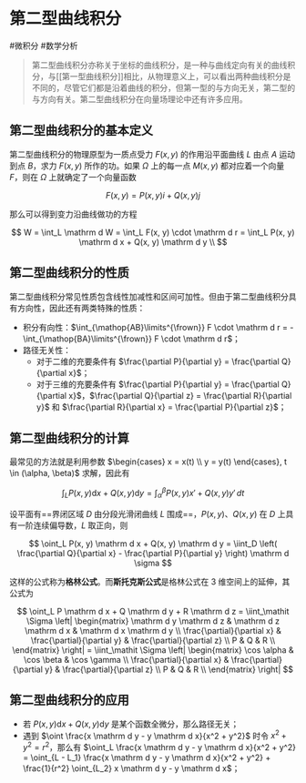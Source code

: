 # 第二型曲线积分

#微积分 #数学分析 

> 第二型曲线积分亦称关于坐标的曲线积分，是一种与曲线定向有关的曲线积分，与[[第一型曲线积分]]相比，从物理意义上，可以看出两种曲线积分是不同的，尽管它们都是沿着曲线的积分，但第一型的与方向无关，第二型的与方向有关。第二型曲线积分在向量场理论中还有许多应用。

## 第二型曲线积分的基本定义

第二型曲线积分的物理原型为一质点受力 $F(x,y)$ 的作用沿平面曲线 $L$ 由点 $A$ 运动到点 $B$，求力 $F(x,y)$ 所作的功。如果 $\Omega$ 上的每一点 $M(x, y)$ 都对应着一个向量 $F$，则在 $\Omega$ 上就确定了一个向量函数

$$
F(x, y) = P(x, y) i + Q(x, y) j
$$

那么可以得到变力沿曲线做功的方程

$$
W = \int_L \mathrm d W = \int_L F(x, y) \cdot \mathrm d r  = \int_L P(x, y) \mathrm d x + Q(x, y) \mathrm d y \\
$$

## 第二型曲线积分的性质

第二型曲线积分常见性质包含线性加减性和区间可加性。但由于第二型曲线积分具有方向性，因此还有两类特殊的性质：

* 积分有向性：$\int_{\mathop{AB}\limits^{\frown}} F \cdot \mathrm d r = -\int_{\mathop{BA}\limits^{\frown}} F \cdot \mathrm d r$；
* 路径无关性：
  * 对于二维的充要条件有 $\frac{\partial P}{\partial y} = \frac{\partial Q}{\partial x}$；
  * 对于三维的充要条件有 $\frac{\partial P}{\partial y} = \frac{\partial Q}{\partial x}$，$\frac{\partial Q}{\partial z} = \frac{\partial R}{\partial y}$ 和 $\frac{\partial R}{\partial x} = \frac{\partial P}{\partial z}$；

## 第二型曲线积分的计算

最常见的方法就是利用参数 $\begin{cases} x = x(t) \\ y = y(t) \end{cases}, t \in (\alpha, \beta)$ 求解，因此有

$$
\int_L P(x, y) \mathrm d x + Q(x, y) \mathrm d y =
\int_\alpha^\beta P(x, y) x' + Q(x, y) y' \mathrm \, d t
$$

设平面有==界闭区域 $D$ 由分段光滑闭曲线 $L$ 围成==，$P(x, y)$、$Q(x, y)$ 在 $D$ 上具有一阶连续偏导数，$L$ 取正向，则

$$
\oint_L P(x, y) \mathrm d x + Q(x, y) \mathrm d y =
\iint_D \left( \frac{\partial Q}{\partial x} - \frac{\partial P}{\partial y} \right) \mathrm d \sigma
$$

这样的公式称为**格林公式**。而**斯托克斯公式**是格林公式在 $3$ 维空间上的延伸，其公式为

$$
\oint_L P \mathrm d x + Q \mathrm d y + R \mathrm d z = 
\iint_\mathit \Sigma \left| \begin{matrix}
\mathrm d y \mathrm d z & \mathrm d z \mathrm d x & \mathrm d x \mathrm d y \\ 
\frac{\partial}{\partial x} & \frac{\partial}{\partial y} & \frac{\partial}{\partial z} \\
P & Q & R \\
\end{matrix} \right| = 
\iint_\mathit \Sigma \left| \begin{matrix}
\cos \alpha & \cos \beta & \cos \gamma \\ 
\frac{\partial}{\partial x} & \frac{\partial}{\partial y} & \frac{\partial}{\partial z} \\
P & Q & R \\
\end{matrix} \right|
$$

## 第二型曲线积分的应用

* 若 $P(x, y) \mathrm d x + Q(x, y) \mathrm d y$ 是某个函数全微分，那么路径无关；
* 遇到 $\oint \frac{x \mathrm d y - y \mathrm d x}{x^2 + y^2}$ 时令 $x^2 + y^2 = r^2$，那么有 $\oint_L \frac{x \mathrm d y - y \mathrm d x}{x^2 + y^2} = \oint_{L - L_1} \frac{x \mathrm d y - y \mathrm d x}{x^2 + y^2} + \frac{1}{r^2} \oint_{L_2} x \mathrm d y - y \mathrm d x$；